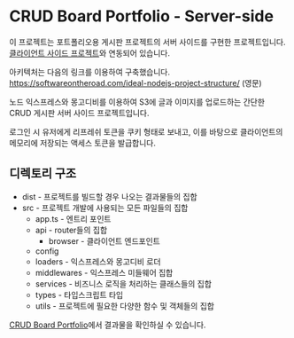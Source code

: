 # CRUD Board Portfolio - Server-side

이 프로젝트는 포트폴리오용 게시판 프로젝트의 서버 사이드를 구현한 프로젝트입니다.
[클라이언트 사이드 프로젝트](https://github.com/Kang-Jh/CRUD-board-client-side-portfolio-KR)와 연동되어 있습니다.

아키텍처는 다음의 링크를 이용하여 구축했습니다.
https://softwareontheroad.com/ideal-nodejs-project-structure/ (영문)

노드 익스프레스와 몽고디비를 이용하여 S3에 글과 이미지를 업로드하는 간단한 CRUD 게시판 서버 사이드 프로젝트입니다.

로그인 시 유저에게 리프레쉬 토큰을 쿠키 형태로 보내고, 이를 바탕으로 클라이언트의 메모리에 저장되는 액세스 토큰을 발급합니다.

## 디렉토리 구조

- dist - 프로젝트를 빌드할 경우 나오는 결과물들의 집합
- src - 프로젝트 개발에 사용되는 모든 파일들의 집합
  - app.ts - 엔트리 포인트
  - api - router들의 집합
    - browser - 클라이언트 엔드포인트
  - config
  - loaders - 익스프레스와 몽고디비 로더
  - middlewares - 익스프레스 미들웨어 집합
  - services - 비즈니스 로직을 처리하는 클래스들의 집합
  - types - 타입스크립트 타입
  - utils - 프로젝트에 필요한 다양한 함수 및 객체들의 집합

[CRUD Board Portfolio](https://example.com)에서 결과물을 확인하실 수 있습니다.
